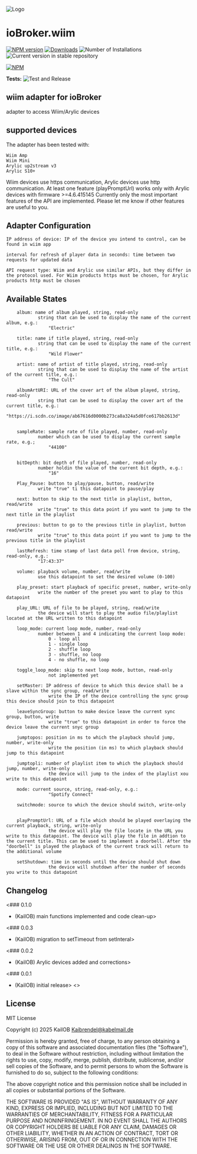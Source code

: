 ![Logo](admin/wiim.png)
# ioBroker.wiim

[![NPM version](https://img.shields.io/npm/v/iobroker.wiim.svg)](https://www.npmjs.com/package/iobroker.wiim)
[![Downloads](https://img.shields.io/npm/dm/iobroker.wiim.svg)](https://www.npmjs.com/package/iobroker.wiim)
![Number of Installations](https://iobroker.live/badges/wiim-installed.svg)
![Current version in stable repository](https://iobroker.live/badges/wiim-stable.svg)

[![NPM](https://nodei.co/npm/iobroker.wiim.png?downloads=true)](https://nodei.co/npm/iobroker.wiim/)

**Tests:** ![Test and Release](https://github.com/KaiIOB/ioBroker.wiim/workflows/Test%20and%20Release/badge.svg)

## wiim adapter for ioBroker

adapter to access Wiim/Arylic devices

## supported devices
The adapter has been tested with:

	Wiim Amp
 	Wiim Mini
  	Arylic up2stream v3
   	Arylic S10+

Wiim devices use https communication, Arylic devices use http communication.
At least one feature (playPromptUrl) works only with Arylic devices with firmware >=4.6.415145 
Currently only the most important features of the API are implemented. Please let me know if other features are useful to you.


## Adapter Configuration

	IP address of device: IP of the device you intend to control, can be found in wiim app

	interval for refresh of player data in seconds: time between two requests for updated data

	API request type: Wiim and Arylic use similar APIs, but they differ in the protocol used. For Wiim products https must be chosen, for Arylic products http must be chosen

## Available States

		album: name of album played, string, read-only
				string that can be used to display the name of the current album, e.g.:
					"Electric"

		title: name if title played, string, read-only
				string that can be used to display the name of the current title, e.g.:
					"Wild Flower"

		artist: name of artist of title played, string, read-only
				string that can be used to display the name of the artist of the current title, e.g.:
					"The Cult"

		albumArtURI: URL of the cover art of the album played, string, read-only
				string that can be used to display the cover art of the current title, e.g.:
					"https://i.scdn.co/image/ab67616d0000b273ca8a324a5d0fce617bb2613d"


		sampleRate: sample rate of file played, number, read-only
				number which can be used to display the current sample rate, e.g.;
					"44100"


		bitDepth: bit depth of file played, number, read-only
				number holdin the value of the current bit depth, e.g.:
					"16"

		Play_Pause: button to play/pause, button, read/write
				write "true" ti this datapoint to pause/play

		next: button to skip to the next title in playlist, button, read/write
				write "true" to this data point if you want to jump to the next title in the playlist

		previous: button to go to the previous title in playlist, button read/write
				write "true" to this data point if you want to jump to the previous title in the playlist

		lastRefresh: time stamp of last data poll from device, string, read-only, e.g.:
				"17:43:37"

		volume: playback volume, number, read/write
				use this datapoint to set the desired volume (0-100)

		play_preset: start playback of specific preset, number, write-only
				write the number of the preset you want to play to this datapoint

		play_URL: URL of file to be played, string, read/write
				the device will start to play the audio file/playlist located at the URL written to this datapoint

		loop_mode: current loop mode, number, read-only
				number between 1 and 4 indicating the current loop mode:
					0 - loop all
					1 - single loop
					2 - shuffle loop
					3 - shuffle, no loop
					4 - no shuffle, no loop

		toggle_loop_mode: skip to next loop mode, button, read-only
					not implemented yet

		setMaster: IP address of device to which this device shall be a slave within the sync group, read/write
					write the IP of the device controlling the sync group this device should join to this datapoint

		leaveSyncGroup: button to make device leave the current sync group, button, write
					write "true" to this datapoint in order to force the device leave the current snyc group
		
		jumptopos: position in ms to which the playback should jump, number, write-only
					write the position (in ms) to which playback should jump to this datapoint

		jumptopli: number of playlist item to which the playback should jump, number, write-only
					the device will jump to the index of the playlist xou write to this datapoint

		mode: current source, string, read-only, e.g.:
					"Spotify Connect"

		switchmode: source to which the device should switch, write-only
					

		playPromptUrl: URL of a file which should be played overlaying the current playback, string, write-only
					the device will play the file locate in the URL you write to this datapoint. The device will play the file in addtion to the current title. This can be used to implement a doorbell. After the "doorbell" is played the playback of the current track will return to the additional volume

		setShutdown: time in seconds until the device should shut down
					the device will shutdown after the number of seconds you write to this datapoint 


## Changelog

<### 0.1.0
* (KaiIOB) main functions implemented and code clean-up>


<### 0.0.3
* (KaiIOB) migration to setTimeout from setInteral>


<### 0.0.2
* (KaiIOB) Arylic devices added and corrections>


<### 0.0.1
* (KaiIOB) initial release>
<>
## License
MIT License

Copyright (c) 2025 KaiIOB <Kaibrendel@kabelmail.de>

Permission is hereby granted, free of charge, to any person obtaining a copy
of this software and associated documentation files (the "Software"), to deal
in the Software without restriction, including without limitation the rights
to use, copy, modify, merge, publish, distribute, sublicense, and/or sell
copies of the Software, and to permit persons to whom the Software is
furnished to do so, subject to the following conditions:

The above copyright notice and this permission notice shall be included in all
copies or substantial portions of the Software.

THE SOFTWARE IS PROVIDED "AS IS", WITHOUT WARRANTY OF ANY KIND, EXPRESS OR
IMPLIED, INCLUDING BUT NOT LIMITED TO THE WARRANTIES OF MERCHANTABILITY,
FITNESS FOR A PARTICULAR PURPOSE AND NONINFRINGEMENT. IN NO EVENT SHALL THE
AUTHORS OR COPYRIGHT HOLDERS BE LIABLE FOR ANY CLAIM, DAMAGES OR OTHER
LIABILITY, WHETHER IN AN ACTION OF CONTRACT, TORT OR OTHERWISE, ARISING FROM,
OUT OF OR IN CONNECTION WITH THE SOFTWARE OR THE USE OR OTHER DEALINGS IN THE
SOFTWARE.
